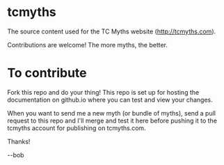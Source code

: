 # tcmyths
The source content used for the TC Myths website (http://tcmyths.com).

Contributions are welcome! The more myths, the better.

# To contribute

Fork this repo and do your thing! This repo is set up for hosting the documentation on github.io where you can test and view your changes.

When you want to send me a new myth (or bundle of myths), send a pull request to this repo and I'll merge and test it here before pushing it to the tcmyths account for publishing on tcmyths.com.

Thanks!

--bob
